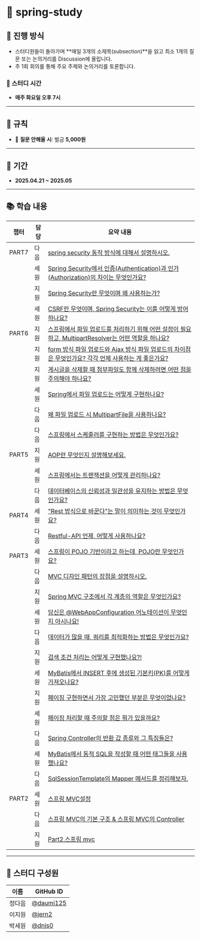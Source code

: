 
# 📘 spring-study

## 🚀 진행 방식

- 스터디원들이 돌아가며 **매일 3개의 소제목(subsection)**을 읽고 최소 1개의 질문 또는 논의거리를 Discussion에 올립니다.
- 주 1회 회의를 통해 주요 주제와 논의거리를 토론합니다.
 

### 📅 스터디 시간
- **매주 화요일 오후 7시**

---

## 📏 규칙

- 📌 **질문 안해올 시**: 벌금 **5,000원**

---

## 📆 기간

- **2025.04.21 ~ 2025.05**  

---

## 📚 학습 내용

| 챕터 |   담당   | 요약 내용 |
|------|------|-----------|
| PART7 | 다음 | [spring security 동작 방식에 대해서 설명하시오.](https://github.com/daumi125/spring-study/discussions/30) |
|  | 세원 | [Spring Security에서 인증(Authentication)과 인가(Authorization)의 차이는 무엇인가요?](https://github.com/daumi125/spring-study/discussions/31) |
|  | 지원 | [Spring Security란 무엇이며 왜 사용하는가?](https://github.com/daumi125/spring-study/discussions/32) |
|  | 세원 | [CSRF란 무엇이며, Spring Security는 이를 어떻게 방어하나요?](https://github.com/daumi125/spring-study/discussions/33) |
| PART6 | 지원 | [스프링에서 파일 업로드를 처리하기 위해 어떤 설정이 필요하고, MultipartResolver는 어떤 역할을 하나요?](https://github.com/daumi125/spring-study/discussions/23) |
|  | 지원 | [form 방식 파일 업로드와 Ajax 방식 파일 업로드의 차이점은 무엇인가요? 각각 언제 사용하는 게 좋은가요?](https://github.com/daumi125/spring-study/discussions/25) |
|  | 지원 | [게시글을 삭제할 때 첨부파일도 함께 삭제하려면 어떤 점을 주의해야 하나요?](https://github.com/daumi125/spring-study/discussions/26) |
|  | 세원 | [Spring에서 파일 업로드는 어떻게 구현하나요?](https://github.com/daumi125/spring-study/discussions/27) |
|  | 다음 | [왜 파일 업로드 시 MultipartFile을 사용하나요?](https://github.com/daumi125/spring-study/discussions/28) |
|  | 다음 | [스프링에서 스케줄러를 구현하는 방법은 무엇인가요?](https://github.com/daumi125/spring-study/discussions/29) |
| PART5 | 지원 | [AOP란 무엇인지 설명해보세요.](https://github.com/daumi125/spring-study/discussions/17) 
 |  | 세원 | [스프링에서는 트랜잭션을 어떻게 관리하나요?](https://github.com/daumi125/spring-study/discussions/22) |
|  | 다음 | [데이터베이스의 신뢰성과 일관성을 유지하는 방법은 무엇인가요?](https://github.com/daumi125/spring-study/discussions/24) |
| PART4 | 세원 | ["Rest 방식으로 바꾼다"는 말이 의미하는 것이 무엇인가요?](https://github.com/daumi125/spring-study/discussions/20) |
|  | 다음 | [Restful-API 언제, 어떻게 사용하나요? ](https://github.com/daumi125/spring-study/discussions/21) |
| PART3 | 세원 | [스프링이 POJO 기반이라고 하는데, POJO란 무엇인가요?](https://github.com/daumi125/spring-study/discussions/6) |
|  | 다음 | [MVC 디자인 패턴의 장점을 설명하시오.](https://github.com/daumi125/spring-study/discussions/7) |
|  | 지원 | [Spring MVC 구조에서 각 계층의 역할은 무엇인가요?](https://github.com/daumi125/spring-study/discussions/9) |
|  | 세원 | [당신은 @WebAppConfiguration 어노테이션이 무엇인지 아시나요!](https://github.com/daumi125/spring-study/discussions/12) |
|  | 다음 | [데이터가 많을 때, 쿼리를 최적화하는 방법은 무엇인가요?](https://github.com/daumi125/spring-study/discussions/11) |
|  | 지원 | [검색 조건 처리는 어떻게 구현했나요?!](https://github.com/daumi125/spring-study/discussions/14) |
|  | 세원 | [MyBatis에서 INSERT 후에 생성된 기본키(PK)를 어떻게 가져오나요?](https://github.com/daumi125/spring-study/discussions/8) |
|  | 지원 | [페이징 구현하면서 가장 고민했던 부분은 무엇이었나요?](https://github.com/daumi125/spring-study/discussions/13) |
|  | 세원 | [페이징 처리할 때 주의할 점은 뭐가 있을까요?](https://github.com/daumi125/spring-study/discussions/15) |
|  | 다음 | [Spring Controller의 반환 값 종류와 그 특징들은?](https://github.com/daumi125/spring-study/discussions/16) |
|  | 세원 |  [MyBatis에서 동적 SQL을 작성할 때 어떤 태그들을 사용했나요?](https://github.com/daumi125/spring-study/discussions/18) |
|  | 다음 | [SqlSessionTemplate의 Mapper 메서드를 정리해보자.](https://github.com/daumi125/spring-study/discussions/19) |
| PART2 | 세원 | [스프링 MVC설정](https://github.com/daumi125/spring-study/discussions/4) |
|  | 다음 | [스프링 MVC의 기본 구조 & 스프링 MVC의 Controller](https://github.com/daumi125/spring-study/discussions/5)|
|  | 지원 | [Part2.스프링 mvc](https://github.com/daumi125/spring-study/discussions/10) |


---

## 👥 스터디 구성원

| 이름 | GitHub ID |
|------|------------|
| 정다음 | [@daumi125](https://github.com/daumi125) |
| 이지원 | [@jern2](https://github.com/jern2) |
| 박세원 | [@dnjs0](https://github.com/dnjs0) |
